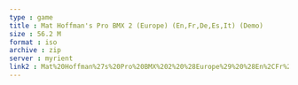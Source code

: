 ```yaml
---
type : game
title : Mat Hoffman's Pro BMX 2 (Europe) (En,Fr,De,Es,It) (Demo)
size : 56.2 M
format : iso
archive : zip
server : myrient
link2 : Mat%20Hoffman%27s%20Pro%20BMX%202%20%28Europe%29%20%28En%2CFr%2CDe%2CEs%2CIt%29%20%28Demo%29
---
```

